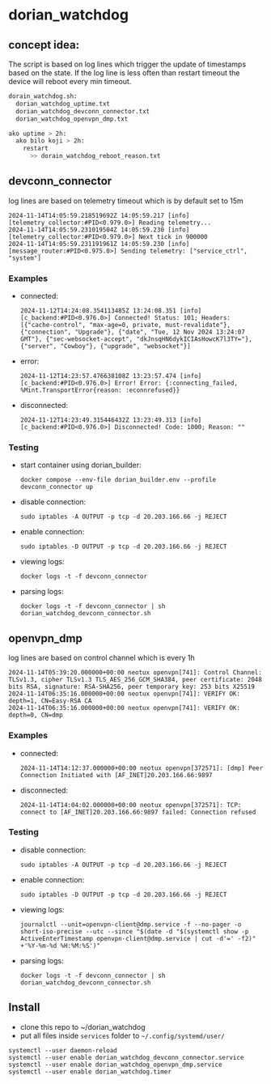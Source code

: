 # dorian_watchdog

## concept idea:

The script is based on log lines which trigger the update of timestamps based on the state. If the log line is less often than restart timeout the device will reboot every min timeout.

```bash
dorain_watchdog.sh:
  dorian_watchdog_uptime.txt
  dorian_watchdog_devconn_connector.txt
  dorian_watchdog_openvpn_dmp.txt

ako uptime > 2h:
  ako bilo koji > 2h:
    restart
      >> dorain_watchdog_reboot_reason.txt
```
## devconn_connector

log lines are based on telemetry timeout which is by default set to 15m
```
2024-11-14T14:05:59.218519692Z 14:05:59.217 [info] [telemetry_collector:#PID<0.979.0>] Reading telemetry...
2024-11-14T14:05:59.231019504Z 14:05:59.230 [info] [telemetry_collector:#PID<0.979.0>] Next tick in 900000
2024-11-14T14:05:59.231191961Z 14:05:59.230 [info] [message_router:#PID<0.975.0>] Sending telemetry: ["service_ctrl", "system"]
```

### Examples
- connected:

   `2024-11-12T14:24:08.354113485Z 13:24:08.351 [info] [c_backend:#PID<0.976.0>] Connected! Status: 101; Headers: [{"cache-control", "max-age=0, private, must-revalidate"}, {"connection", "Upgrade"}, {"date", "Tue, 12 Nov 2024 13:24:07 GMT"}, {"sec-websocket-accept", "dkJnsqHN6dykICIAsHowcK7l3TY="}, {"server", "Cowboy"}, {"upgrade", "websocket"}]`
- error:

   `2024-11-12T14:23:57.476638108Z 13:23:57.474 [info] [c_backend:#PID<0.976.0>] Error! Error: {:connecting_failed, %Mint.TransportError{reason: :econnrefused}}`
- disconnected:

   `2024-11-12T14:23:49.315446432Z 13:23:49.313 [info] [c_backend:#PID<0.976.0>] Disconnected! Code: 1000; Reason: ""`

### Testing
- start container using dorian_builder:

   `docker compose --env-file dorian_builder.env --profile devconn_connector up`
- disable connection:

   `sudo iptables -A OUTPUT -p tcp -d 20.203.166.66 -j REJECT`
- enable connection:

   `sudo iptables -D OUTPUT -p tcp -d 20.203.166.66 -j REJECT`
- viewing logs:

   `docker logs -t -f devconn_connector`
- parsing logs:

   `docker logs -t -f devconn_connector | sh dorian_watchdog_devconn_connector.sh`

## openvpn_dmp

log lines are based on control channel which is every 1h
```
2024-11-14T05:39:20.000000+00:00 neotux openvpn[741]: Control Channel: TLSv1.3, cipher TLSv1.3 TLS_AES_256_GCM_SHA384, peer certificate: 2048 bits RSA, signature: RSA-SHA256, peer temporary key: 253 bits X25519
2024-11-14T06:35:16.000000+00:00 neotux openvpn[741]: VERIFY OK: depth=1, CN=Easy-RSA CA
2024-11-14T06:35:16.000000+00:00 neotux openvpn[741]: VERIFY OK: depth=0, CN=dmp
```

### Examples
- connected:

   `2024-11-14T14:12:37.000000+00:00 neotux openvpn[372571]: [dmp] Peer Connection Initiated with [AF_INET]20.203.166.66:9897`
- disconnected:

   `2024-11-14T14:04:02.000000+00:00 neotux openvpn[372571]: TCP: connect to [AF_INET]20.203.166.66:9897 failed: Connection refused`

### Testing
- disable connection:

   `sudo iptables -A OUTPUT -p tcp -d 20.203.166.66 -j REJECT`
- enable connection:

   `sudo iptables -D OUTPUT -p tcp -d 20.203.166.66 -j REJECT`
- viewing logs:

   `journalctl --unit=openvpn-client@dmp.service -f --no-pager -o short-iso-precise --utc --since "$(date -d "$(systemctl show -p ActiveEnterTimestamp openvpn-client@dmp.service | cut -d'=' -f2)" +'%Y-%m-%d %H:%M:%S')"`

- parsing logs:

   `docker logs -t -f devconn_connector | sh dorian_watchdog_devconn_connector.sh`

## Install
- clone this repo to ~/dorian_watchdog
- put all files inside `services` folder to `~/.config/systemd/user/`

```
systemctl --user daemon-reload
systemctl --user enable dorian_watchdog_devconn_connector.service
systemctl --user enable dorian_watchdog_openvpn_dmp.service
systemctl --user enable dorian_watchdog.timer
```
